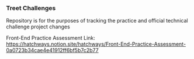 ### Treet Challenges

Repository is for the purposes of tracking the practice and official technical challenge project changes

Front-End Practice Assessment Link: https://hatchways.notion.site/hatchways/Front-End-Practice-Assessment-0a0723b34cae4e41912ff6bf5b7c2b77